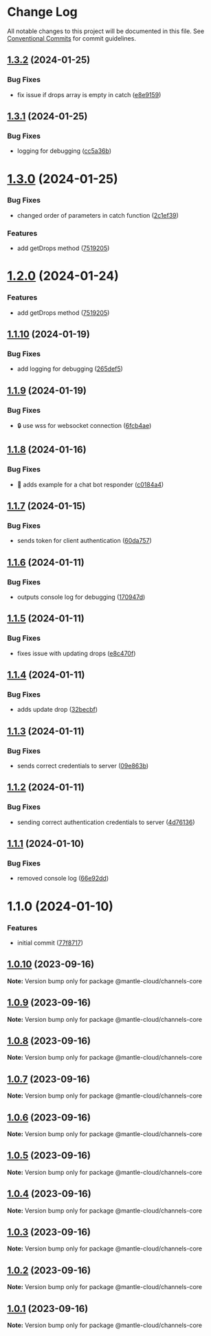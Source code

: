 # Change Log

All notable changes to this project will be documented in this file.
See [Conventional Commits](https://conventionalcommits.org) for commit guidelines.

## [1.3.2](https://github.com/mantle-cloud/mantle-js-sdk/compare/@mantle-cloud/channels@1.3.1...@mantle-cloud/channels@1.3.2) (2024-01-25)


### Bug Fixes

* fix issue if drops array is empty in catch ([e8e9159](https://github.com/mantle-cloud/mantle-js-sdk/commit/e8e91591137fa24d7722e2a71e957689ef5e0f3c))





## [1.3.1](https://github.com/mantle-cloud/mantle-js-sdk/compare/@mantle-cloud/channels@1.3.0...@mantle-cloud/channels@1.3.1) (2024-01-25)


### Bug Fixes

* logging for debugging ([cc5a36b](https://github.com/mantle-cloud/mantle-js-sdk/commit/cc5a36b699a647fc493b3b65fcf00ac1256db7fc))





# [1.3.0](https://github.com/mantle-cloud/mantle-js-sdk/compare/@mantle-cloud/channels@1.1.10...@mantle-cloud/channels@1.3.0) (2024-01-25)


### Bug Fixes

* changed order of parameters in catch function ([2c1ef39](https://github.com/mantle-cloud/mantle-js-sdk/commit/2c1ef3993082024cf5446d4819be5e07d3af3056))


### Features

* add getDrops method ([7519205](https://github.com/mantle-cloud/mantle-js-sdk/commit/7519205ccc6ff7ce57f01e43c1a77f8a1b445968))





# [1.2.0](https://github.com/mantle-cloud/mantle-js-sdk/compare/@mantle-cloud/channels@1.1.10...@mantle-cloud/channels@1.2.0) (2024-01-24)


### Features

* add getDrops method ([7519205](https://github.com/mantle-cloud/mantle-js-sdk/commit/7519205ccc6ff7ce57f01e43c1a77f8a1b445968))





## [1.1.10](https://github.com/mantle-cloud/mantle-js-sdk/compare/@mantle-cloud/channels@1.1.9...@mantle-cloud/channels@1.1.10) (2024-01-19)


### Bug Fixes

* add logging for debugging ([265def5](https://github.com/mantle-cloud/mantle-js-sdk/commit/265def5ad95251d7f16d93ac2626656decbb8528))





## [1.1.9](https://github.com/mantle-cloud/mantle-js-sdk/compare/@mantle-cloud/channels@1.1.8...@mantle-cloud/channels@1.1.9) (2024-01-19)


### Bug Fixes

* :lock: use wss for websocket connection ([6fcb4ae](https://github.com/mantle-cloud/mantle-js-sdk/commit/6fcb4ae1e003336cb4871754f11759e20099e431))





## [1.1.8](https://github.com/mantle-cloud/mantle-js-sdk/compare/@mantle-cloud/channels@1.1.7...@mantle-cloud/channels@1.1.8) (2024-01-16)


### Bug Fixes

* :construction: adds example for a chat bot responder ([c0184a4](https://github.com/mantle-cloud/mantle-js-sdk/commit/c0184a4d8ad9d0b8098b3d0c18084569175b73e3))





## [1.1.7](https://github.com/mantle-cloud/mantle-js-sdk/compare/@mantle-cloud/channels@1.1.6...@mantle-cloud/channels@1.1.7) (2024-01-15)


### Bug Fixes

* sends token for client authentication ([60da757](https://github.com/mantle-cloud/mantle-js-sdk/commit/60da75750a95d361ed7f497a6f8c196957cc0962))





## [1.1.6](https://github.com/mantle-cloud/mantle-js-sdk/compare/@mantle-cloud/channels@1.1.5...@mantle-cloud/channels@1.1.6) (2024-01-11)


### Bug Fixes

* outputs console log for debugging ([170947d](https://github.com/mantle-cloud/mantle-js-sdk/commit/170947d8abf2a5dbf1bf423c6e21187bcc99fbd9))





## [1.1.5](https://github.com/mantle-cloud/mantle-js-sdk/compare/@mantle-cloud/channels@1.1.4...@mantle-cloud/channels@1.1.5) (2024-01-11)


### Bug Fixes

* fixes issue with updating drops ([e8c470f](https://github.com/mantle-cloud/mantle-js-sdk/commit/e8c470f4aa4133a07fd25b29c531af91ba694e34))





## [1.1.4](https://github.com/mantle-cloud/mantle-js-sdk/compare/@mantle-cloud/channels@1.1.3...@mantle-cloud/channels@1.1.4) (2024-01-11)


### Bug Fixes

* adds update drop ([32becbf](https://github.com/mantle-cloud/mantle-js-sdk/commit/32becbffc3e6dfc5477c6be8c373ee4a3de2087b))





## [1.1.3](https://github.com/mantle-cloud/mantle-js-sdk/compare/@mantle-cloud/channels@1.1.2...@mantle-cloud/channels@1.1.3) (2024-01-11)


### Bug Fixes

* sends correct credentials to server ([09e863b](https://github.com/mantle-cloud/mantle-js-sdk/commit/09e863bc9966613596924f5959a1c017d92439ee))





## [1.1.2](https://github.com/mantle-cloud/mantle-js-sdk/compare/@mantle-cloud/channels@1.1.1...@mantle-cloud/channels@1.1.2) (2024-01-11)


### Bug Fixes

* sending correct authentication credentials to server ([4d76136](https://github.com/mantle-cloud/mantle-js-sdk/commit/4d761360d057c3044f7662b62c52a0bbf5795fa7))





## [1.1.1](https://github.com/mantle-cloud/mantle-js-sdk/compare/@mantle-cloud/channels@1.1.0...@mantle-cloud/channels@1.1.1) (2024-01-10)


### Bug Fixes

* removed console log ([66e92dd](https://github.com/mantle-cloud/mantle-js-sdk/commit/66e92dd3c142f7afc0747dca43cc45c84de27290))





# 1.1.0 (2024-01-10)


### Features

* initial commit ([77f8717](https://github.com/mantle-cloud/mantle-js-sdk/commit/77f87171a7c9c9915fa2428544df910874c2d9ae))





## [1.0.10](https://github.com/mantle-cloud/mantle-js-sdk/compare/@mantle-cloud/channels-core@1.0.9...@mantle-cloud/channels-core@1.0.10) (2023-09-16)

**Note:** Version bump only for package @mantle-cloud/channels-core





## [1.0.9](https://github.com/mantle-cloud/mantle-js-sdk/compare/@mantle-cloud/channels-core@1.0.8...@mantle-cloud/channels-core@1.0.9) (2023-09-16)

**Note:** Version bump only for package @mantle-cloud/channels-core





## [1.0.8](https://github.com/mantle-cloud/mantle-js-sdk/compare/@mantle-cloud/channels-core@1.0.7...@mantle-cloud/channels-core@1.0.8) (2023-09-16)

**Note:** Version bump only for package @mantle-cloud/channels-core





## [1.0.7](https://github.com/mantle-cloud/mantle-js-sdk/compare/@mantle-cloud/channels-core@1.0.6...@mantle-cloud/channels-core@1.0.7) (2023-09-16)

**Note:** Version bump only for package @mantle-cloud/channels-core





## [1.0.6](https://github.com/mantle-cloud/mantle-js-sdk/compare/@mantle-cloud/channels-core@1.0.5...@mantle-cloud/channels-core@1.0.6) (2023-09-16)

**Note:** Version bump only for package @mantle-cloud/channels-core





## [1.0.5](https://github.com/mantle-cloud/mantle-js-sdk/compare/@mantle-cloud/channels-core@1.0.4...@mantle-cloud/channels-core@1.0.5) (2023-09-16)

**Note:** Version bump only for package @mantle-cloud/channels-core





## [1.0.4](https://github.com/mantle-cloud/mantle-js-sdk/compare/@mantle-cloud/channels-core@1.0.3...@mantle-cloud/channels-core@1.0.4) (2023-09-16)

**Note:** Version bump only for package @mantle-cloud/channels-core





## [1.0.3](https://github.com/mantle-cloud/mantle-js-sdk/compare/@mantle-cloud/channels-core@1.0.2...@mantle-cloud/channels-core@1.0.3) (2023-09-16)

**Note:** Version bump only for package @mantle-cloud/channels-core





## [1.0.2](https://github.com/mantle-cloud/mantle-js-sdk/compare/@mantle-cloud/channels-core@1.0.1...@mantle-cloud/channels-core@1.0.2) (2023-09-16)

**Note:** Version bump only for package @mantle-cloud/channels-core





## [1.0.1](https://github.com/mantle-cloud/mantle-js-sdk/compare/@mantle-cloud/channels-core@1.1.0...@mantle-cloud/channels-core@1.0.1) (2023-09-16)

**Note:** Version bump only for package @mantle-cloud/channels-core
